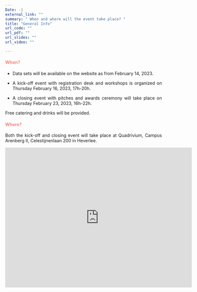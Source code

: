 ```yaml
---
Date: -1
external_link: ""
summary: " When and where will the event take place? "
title: "General Info"
url_code: ""
url_pdf: ""
url_slides: ""
url_video: ""

---
```


<h4 style="color: #F88379">When? </h4>
<p style='text-align: justify;'>

- Data sets will be available on the website as from February 14, 2023.

- <p style='text-align: justify;'> A kick-off event with registration desk and workshops is organized on Thursday February 16, 2023, 17h-20h.</p>

- <p style='text-align: justify;'> A closing event with pitches and awards ceremony will take place on Thursday February 23, 2023, 16h-22h.</p>

Free catering and drinks will be provided. 


<h4 style="color: #F88379">Where? </h4>

<p style='text-align: justify;'>
Both the kick-off and closing event will take place at Quadrivium, Campus Arenberg II, Celestijnenlaan 200 in Heverlee.  </p>

<p align="center">
<iframe src="https://www.google.com/maps/embed?pb=!1m18!1m12!1m3!1d2518.286926358606!2d4.673153215922528!3d50.86288766544121!2m3!1f0!2f0!3f0!3m2!1i1024!2i768!4f13.1!3m3!1m2!1s0x47c161bce4bc9ff1%3A0xbf3ab098e651f3a6!2sQuadrivium%20(QDV)!5e0!3m2!1snl!2sbe!4v1668461403973!5m2!1snl!2sbe" width="600" height="450" style="border:0;" allowfullscreen="" loading="lazy" referrerpolicy="no-referrer-when-downgrade"></iframe>
</p>